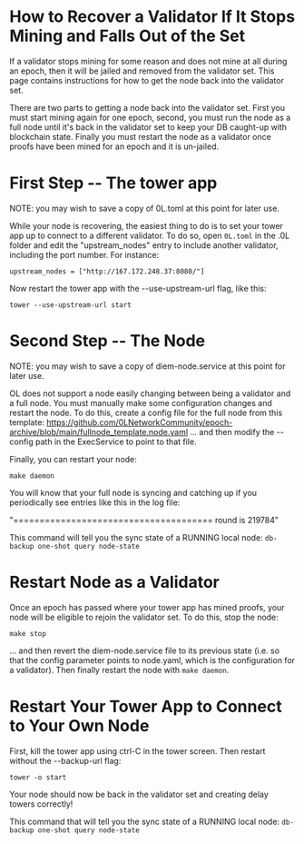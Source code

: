 
# How to Recover a Validator If It Stops Mining and Falls Out of the Set

If a validator stops mining for some reason and does not mine at all during an epoch, then it will be jailed and removed from the validator set. This page contains instructions for how to get the node back into the validator set.

There are two parts to getting a node back into the validator set. First you must start mining again for one epoch, second, you must run the node as a full node until it's back in the validator set to keep your DB caught-up with blockchain state. Finally you must restart the node as a validator once proofs have been mined for an epoch and it is un-jailed.

# First Step -- The tower app

NOTE: you may wish to save a copy of 0L.toml at this point for later use.

While your node is recovering, the easiest thing to do is to set your tower app up to connect to a different validator. To do so, open `0L.toml` in the .0L folder and edit the "upstream_nodes" entry to include another validator, including the port number. For instance:

`upstream_nodes = ["http://167.172.248.37:8080/"]`

Now restart the tower app with the --use-upstream-url flag, like this:

`tower --use-upstream-url start`

# Second Step -- The Node

NOTE: you may wish to save a copy of diem-node.service at this point for later use.

OL does not support a node easily changing between being a validator and a full node. You must manually make some configuration changes and restart the node. To do this, create a config file for the full node from this template: https://github.com/0LNetworkCommunity/epoch-archive/blob/main/fullnode_template.node.yaml ... and then modify the --config path in the ExecService to point to that file.

Finally, you can restart your node:

`make daemon`

You will know that your full node is syncing and catching up if you periodically see entries like this in the log file:

"======================================  round is 219784"

This command will tell you the sync state of a RUNNING local node: `db-backup one-shot query node-state`

# Restart Node as a Validator

Once an epoch has passed where your tower app has mined proofs, your node will be eligible to rejoin the validator set. To do this, stop the node:

`make stop`

... and then revert the diem-node.service file to its previous state (i.e. so that the config parameter points to node.yaml, which is the configuration for a validator). Then finally restart the node with `make daemon`.

# Restart Your Tower App to Connect to Your Own Node

First, kill the tower app using ctrl-C in the tower screen. Then restart without the --backup-url flag:

`tower -o start`

Your node should now be back in the validator set and creating delay towers correctly!

This command that will tell you the sync state of a RUNNING local node: `db-backup one-shot query node-state`


